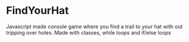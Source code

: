 # FindYourHat

Javascript made console game where you find a trail to your hat with out tripping over holes. 
Made with classes, while loops and if/else loops
